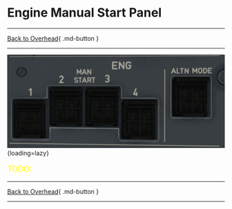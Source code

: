 # Engine Manual Start Panel

---

[Back to Overhead](../overviews/ovhd.md){ .md-button }

---

![Engine Manual Start Panel](../../../assets/a380x-briefing/flight-deck/ovhd/eng-man-panel.png "Engine Manual Start Panel"){loading=lazy}

[//]: # (TODO)
<p style="color:yellow; font-size:18px;">TODO: </p>

---

[Back to Overhead](../overviews/ovhd.md){ .md-button }

---





